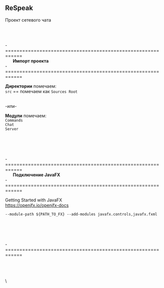 ReSpeak
-
Проект сетевого чата

\
\
\
-============================================================  
    **Импорт проекта**  
-============================================================

**Директории** помечаем:  
`src` ==
помечаем  как `Sources Root`

\
-или-

**Mодули** помечаем:  
 `Commands`  
 `Chat`  
 `Server`

\
\
\
\
-============================================================  
    **Подключение JavaFX**  
-============================================================

Getting Started with JavaFX  
https://openjfx.io/openjfx-docs

`
--module-path ${PATH_TO_FX} --add-modules javafx.controls,javafx.fxml
`

\
\
\
\
-============================================================
\
\
\
\
\
\




